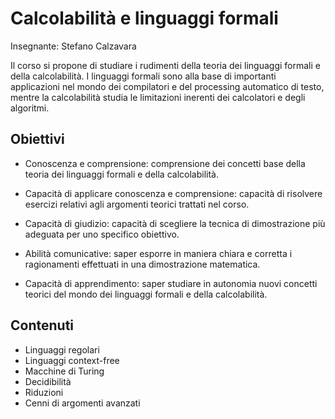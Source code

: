 # Calcolabilità e linguaggi formali

Insegnante: Stefano Calzavara

Il corso si propone di studiare i rudimenti della teoria dei linguaggi formali e della calcolabilità. I linguaggi formali sono alla base di importanti applicazioni nel mondo dei compilatori e del processing automatico di testo, mentre la calcolabilità studia le limitazioni inerenti dei calcolatori e degli algoritmi.

## Obiettivi

- Conoscenza e comprensione: comprensione dei concetti base della teoria dei linguaggi formali e della calcolabilità.

- Capacità di applicare conoscenza e comprensione: capacità di risolvere esercizi relativi agli argomenti teorici trattati nel corso.

- Capacità di giudizio: capacità di scegliere la tecnica di dimostrazione più adeguata per uno specifico obiettivo.

- Abilità comunicative: saper esporre in maniera chiara e corretta i ragionamenti effettuati in una dimostrazione matematica.

- Capacità di apprendimento: saper studiare in autonomia nuovi concetti teorici del mondo dei linguaggi formali e della calcolabilità.


## Contenuti

- Linguaggi regolari
- Linguaggi context-free
- Macchine di Turing
- Decidibilità
- Riduzioni
- Cenni di argomenti avanzati